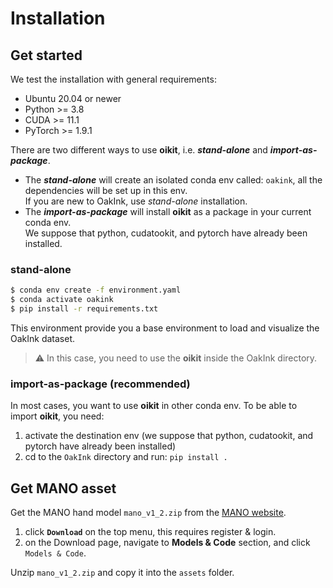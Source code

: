 
# Installation

## Get started
We test the installation with general requirements:
* Ubuntu 20.04 or newer
* Python >= 3.8
* CUDA >= 11.1
* PyTorch >= 1.9.1

There are two different ways to use **oikit**, i.e. **_stand-alone_** and **_import-as-package_**.

- The **_stand-alone_** will create an isolated conda env called: `oakink`, all the dependencies will be set up in this env.   
If you are new to OakInk, use _stand-alone_ installation.
- The **_import-as-package_** will install **oikit** as a package in your current conda env.  
We suppose that python, cudatookit, and pytorch have already been installed. 

### stand-alone
```bash
$ conda env create -f environment.yaml
$ conda activate oakink
$ pip install -r requirements.txt
```

This environment provide you a base environment to load and visualize the OakInk dataset.

> :warning: In this case, you need to use the **oikit** inside the OakInk directory.  

### import-as-package (recommended)

In most cases, you want to use **oikit** in other conda env.
To be able to import **oikit**, you need:

1. activate the destination env (we suppose that python, cudatookit, and pytorch have already been installed)
2. cd to the `OakInk` directory and run: `pip install .`


## Get MANO asset

Get the MANO hand model `mano_v1_2.zip` from the [MANO website](https://mano.is.tue.mpg.de).  
1. click **`Download`** on the top menu, this requires register & login.
2. on the Download page, navigate to **Models & Code** section, and click `Models & Code`.  

Unzip `mano_v1_2.zip` and copy it into the `assets` folder.
